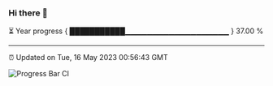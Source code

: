 ### Hi there 👋

⏳ Year progress { ███████████▁▁▁▁▁▁▁▁▁▁▁▁▁▁▁▁▁▁▁ } 37.00 %

---

⏰ Updated on Tue, 16 May 2023 00:56:43 GMT

![Progress Bar CI](https://github.com/liununu/liununu/workflows/Progress%20Bar%20CI/badge.svg)
